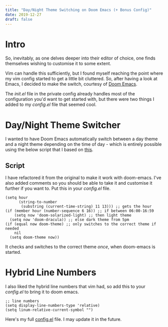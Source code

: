 ```yaml
---
title: "Day/Night Theme Switching on Doom Emacs (+ Bonus Config)"
date: 2019-12-27
draft: false
---
```


# Intro
So, inevitably, as one delves deeper into their editor of choice, one finds
themselves wishing to customise it to some extent.

Vim can handle this sufficiently, but I found myself reaching the point where my
vim config started to get a little bit cluttered. So, after having a look at
Emacs, I decided to make the switch, courtesy of [Doom Emacs](https://github.com/hlissner/doom-emacs).

The _init.el_ file in the private config already handles most of the
configuration you'd want to get started with, but there were two things I added
to my _config.el_ file that seemed cool.

# Day/Night Theme Switcher
I wanted to have Doom Emacs automatically switch between a day theme and a night
theme depending on the time of day - which is entirely possible using the below
script that I based on
[this](https://stackoverflow.com/questions/14760567/emacs-auto-load-color-theme-by-time).

## Script
I have refactored it from the original to make it work with doom-emacs. I've
also added comments so you should be able to take it and customise it further if
you want to.
Put this in your _config.el_ file.
```elisp
(setq hour
      (string-to-number
       (substring (current-time-string) 11 13))) ;; gets the hour
(if (member hour (number-sequence 6 16)) ;; if between 06:00-16:59
    (setq now 'doom-solarized-light) ;; then light theme
  (setq now 'doom-dracula)) ;; else dark theme from 5pm
(if (equal now doom-theme) ;; only switches to the correct theme if needed
    nil
  (setq doom-theme now))
```
It checks and switches to the correct theme _once_, when doom-emacs is started.

# Hybrid Line Numbers
I also liked the hybrid line numbers that vim had, so add this to your
_config.el_ to bring it to doom emacs.
```elisp
;; line numbers
(setq display-line-numbers-type 'relative)
(setq linum-relative-current-symbol "")
```

Here's my full
[config.el](https://gist.github.com/thevirtuoso1973/b4dbabee6f58380fb7e8c35dfc72a2e2)
file. I may update it in the future.
